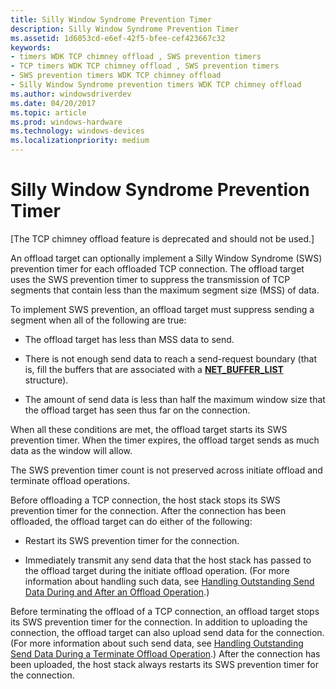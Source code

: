 ```yaml
---
title: Silly Window Syndrome Prevention Timer
description: Silly Window Syndrome Prevention Timer
ms.assetid: 1d6053cd-e6ef-42f5-bfee-cef423667c32
keywords:
- timers WDK TCP chimney offload , SWS prevention timers
- TCP timers WDK TCP chimney offload , SWS prevention timers
- SWS prevention timers WDK TCP chimney offload
- Silly Window Syndrome prevention timers WDK TCP chimney offload
ms.author: windowsdriverdev
ms.date: 04/20/2017
ms.topic: article
ms.prod: windows-hardware
ms.technology: windows-devices
ms.localizationpriority: medium
---
```


# Silly Window Syndrome Prevention Timer


\[The TCP chimney offload feature is deprecated and should not be used.\]

An offload target can optionally implement a Silly Window Syndrome (SWS) prevention timer for each offloaded TCP connection. The offload target uses the SWS prevention timer to suppress the transmission of TCP segments that contain less than the maximum segment size (MSS) of data.

To implement SWS prevention, an offload target must suppress sending a segment when all of the following are true:

-   The offload target has less than MSS data to send.

-   There is not enough send data to reach a send-request boundary (that is, fill the buffers that are associated with a [**NET\_BUFFER\_LIST**](https://msdn.microsoft.com/library/windows/hardware/ff568388) structure).

-   The amount of send data is less than half the maximum window size that the offload target has seen thus far on the connection.

When all these conditions are met, the offload target starts its SWS prevention timer. When the timer expires, the offload target sends as much data as the window will allow.

The SWS prevention timer count is not preserved across initiate offload and terminate offload operations.

Before offloading a TCP connection, the host stack stops its SWS prevention timer for the connection. After the connection has been offloaded, the offload target can do either of the following:

-   Restart its SWS prevention timer for the connection.

-   Immediately transmit any send data that the host stack has passed to the offload target during the initiate offload operation. (For more information about handling such data, see [Handling Outstanding Send Data During and After an Offload Operation](handling-outstanding-send-data-during-and-after-an-offload-operation.md).)

Before terminating the offload of a TCP connection, an offload target stops its SWS prevention timer for the connection. In addition to uploading the connection, the offload target can also upload send data for the connection. (For more information about such send data, see [Handling Outstanding Send Data During a Terminate Offload Operation](handling-outstanding-send-data-during-a-terminate-offload-operation.md).) After the connection has been uploaded, the host stack always restarts its SWS prevention timer for the connection.

 

 





